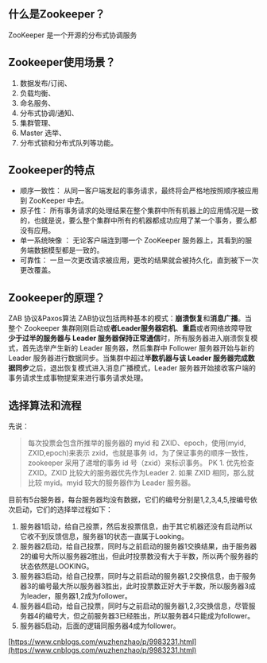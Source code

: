 
## 什么是Zookeeper？
ZooKeeper 是一个开源的分布式协调服务

## Zookeeper使用场景？
1. 数据发布/订阅、
2. 负载均衡、
3. 命名服务、
4. 分布式协调/通知、
5. 集群管理、
6. Master 选举、
7. 分布式锁和分布式队列等功能。

## Zookeeper的特点
- 顺序一致性： 从同一客户端发起的事务请求，最终将会严格地按照顺序被应用到 ZooKeeper 中去。
- 原子性： 所有事务请求的处理结果在整个集群中所有机器上的应用情况是一致的，也就是说，要么整个集群中所有的机器都成功应用了某一个事务，要么都没有应用。
- 单一系统映像 ： 无论客户端连到哪一个 ZooKeeper 服务器上，其看到的服务端数据模型都是一致的。
- 可靠性： 一旦一次更改请求被应用，更改的结果就会被持久化，直到被下一次更改覆盖。

## Zookeeper的原理？
ZAB 协议&Paxos算法
ZAB协议包括两种基本的模式：**崩溃恢复**和**消息广播**。当整个 Zookeeper 集群刚刚启动或**者Leader服务器宕机**、**重启**或者网络故障导致**少于过半的服务器与 Leader 服务器保持正常通信**时，所有服务器进入崩溃恢复模式，首先选举产生新的 Leader 服务器，然后集群中 Follower 服务器开始与新的 Leader 服务器进行数据同步。当集群中超过**半数机器与该 Leader 服务器完成数据同步**之后，退出恢复模式进入消息广播模式，Leader 服务器开始接收客户端的事务请求生成事物提案来进行事务请求处理。

## 选择算法和流程


先说：
> 每次投票会包含所推举的服务器的 myid 和 ZXID、epoch，使用(myid, ZXID,epoch)来表示
> zxid，也就是事务 id，为了保证事务的顺序一致性，zookeeper 采用了递增的事务 id 号（zxid）来标识事务。
> PK 1. 优先检查 ZXID。ZXID 比较大的服务器优先作为Leader 2. 如果 ZXID 相同，那么就比较 myid。myid 较大的服务器作为 Leader 服务器。

目前有5台服务器，每台服务器均没有数据，它们的编号分别是1,2,3,4,5,按编号依次启动，它们的选择举过程如下：

1. 服务器1启动，给自己投票，然后发投票信息，由于其它机器还没有启动所以它收不到反馈信息，服务器1的状态一直属于Looking。
2. 服务器2启动，给自己投票，同时与之前启动的服务器1交换结果，由于服务器2的编号大所以服务器2胜出，但此时投票数没有大于半数，所以两个服务器的状态依然是LOOKING。
3. 服务器3启动，给自己投票，同时与之前启动的服务器1,2交换信息，由于服务器3的编号最大所以服务器3胜出，此时投票数正好大于半数，所以服务器3成为leader，服务器1,2成为follower。
4. 服务器4启动，给自己投票，同时与之前启动的服务器1,2,3交换信息，尽管服务器4的编号大，但之前服务器3已经胜出，所以服务器4只能成为follower。
5. 服务器5启动，后面的逻辑同服务器4成为follower。

[https://www.cnblogs.com/wuzhenzhao/p/9983231.html](https://www.cnblogs.com/wuzhenzhao/p/9983231.html)